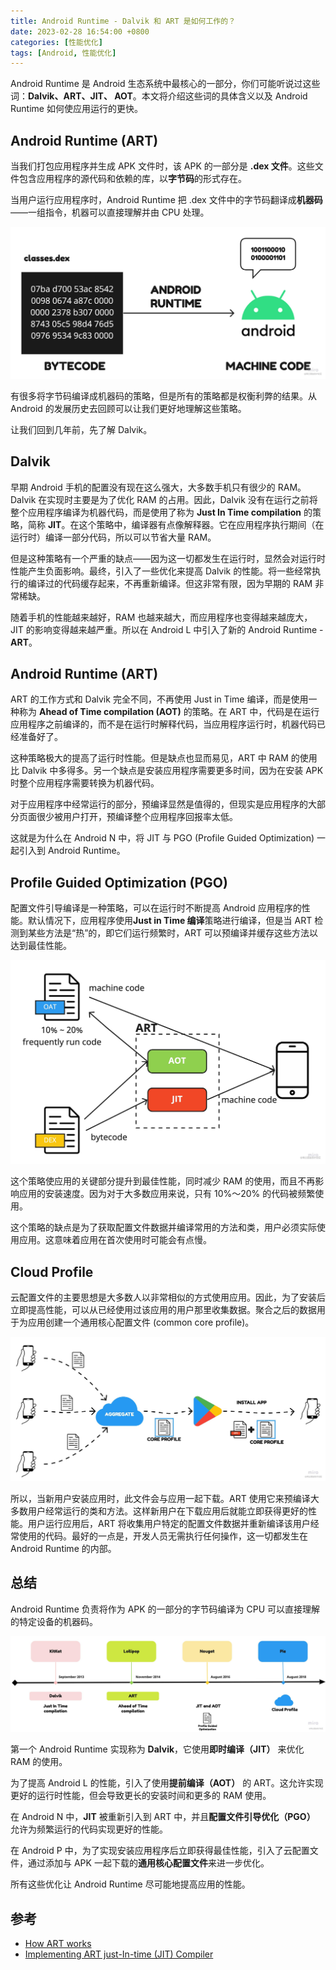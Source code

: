 ```yaml
---
title: Android Runtime - Dalvik 和 ART 是如何工作的？
date: 2023-02-28 16:54:00 +0800
categories: [性能优化]
tags: [Android, 性能优化]
---
```


Android Runtime 是 Android 生态系统中最核心的一部分，你们可能听说过这些词：**Dalvik、ART、JIT、 AOT**。本文将介绍这些词的具体含义以及 Android Runtime 如何使应用运行的更快。

## Android Runtime (ART)

当我们打包应用程序并生成 APK 文件时，该 APK 的一部分是 **.dex 文件**。这些文件包含应用程序的源代码和依赖的库，以**字节码**的形式存在。

当用户运行应用程序时，Android Runtime 把 .dex 文件中的字节码翻译成**机器码**——一组指令，机器可以直接理解并由 CPU 处理。

![DEX](/assets/images/art-dex.jpeg)

有很多将字节码编译成机器码的策略，但是所有的策略都是权衡利弊的结果。从 Android 的发展历史去回顾可以让我们更好地理解这些策略。

让我们回到几年前，先了解 Dalvik。

## Dalvik
早期 Android 手机的配置没有现在这么强大，大多数手机只有很少的 RAM。Dalvik 在实现时主要是为了优化 RAM 的占用。因此，Dalvik 没有在运行之前将整个应用程序编译为机器代码，而是使用了称为 **Just In Time compilation** 的策略，简称 **JIT**。在这个策略中，编译器有点像解释器。它在应用程序执行期间（在运行时）编译一部分代码，所以可以节省大量 RAM。

但是这种策略有一个严重的缺点——因为这一切都发生在运行时，显然会对运行时性能产生负面影响。最终，引入了一些优化来提高 Dalvik 的性能。将一些经常执行的编译过的代码缓存起来，不再重新编译。但这非常有限，因为早期的 RAM 非常稀缺。

随着手机的性能越来越好，RAM 也越来越大，而应用程序也变得越来越庞大，JIT 的影响变得越来越严重。所以在 Android L 中引入了新的 Android Runtime - **ART**。

## Android Runtime (ART) 
ART 的工作方式和 Dalvik 完全不同，不再使用 Just in Time 编译，而是使用一种称为 **Ahead of Time compilation (AOT)** 的策略。在 ART 中，代码是在运行应用程序之前编译的，而不是在运行时解释代码，当应用程序运行时，机器代码已经准备好了。

这种策略极大的提高了运行时性能。但是缺点也显而易见，ART 中 RAM 的使用比 Dalvik 中多得多。另一个缺点是安装应用程序需要更多时间，因为在安装 APK 时整个应用程序需要转换为机器代码。

对于应用程序中经常运行的部分，预编译显然是值得的，但现实是应用程序的大部分页面很少被用户打开，预编译整个应用程序回报率太低。

这就是为什么在 Android N 中，将 JIT 与 PGO (Profile Guided Optimization) 一起引入到 Android Runtime。

## Profile Guided Optimization (PGO)
配置文件引导编译是一种策略，可以在运行时不断提高 Android 应用程序的性能。默认情况下，应用程序使用**Just in Time 编译**策略进行编译，但是当 ART 检测到某些方法是“热”的，即它们运行频繁时，ART 可以预编译并缓存这些方法以达到最佳性能。

![PGO](/assets/images/art-pgo.jpeg)

这个策略使应用的关键部分提升到最佳性能，同时减少 RAM 的使用，而且不再影响应用的安装速度。因为对于大多数应用来说，只有 10%～20% 的代码被频繁使用。

这个策略的缺点是为了获取配置文件数据并编译常用的方法和类，用户必须实际使用应用。这意味着应用在首次使用时可能会有点慢。

## Cloud Profile
云配置文件的主要思想是大多数人以非常相似的方式使用应用。因此，为了安装后立即提高性能，可以从已经使用过该应用的用户那里收集数据。聚合之后的数据用于为应用创建一个通用核心配置文件 (common core profile)。

![cloud profile](/assets/images/art-cloud-profile.jpeg)

所以，当新用户安装应用时，此文件会与应用一起下载。ART 使用它来预编译大多数用户经常运行的类和方法。这样新用户在下载应用后就能立即获得更好的性能。用户运行应用后，ART 将收集用户特定的配置文件数据并重新编译该用户经常使用的代码。最好的一点是，开发人员无需执行任何操作，这一切都发生在 Android Runtime 的内部。

## 总结
Android Runtime 负责将作为 APK 的一部分的字节码编译为 CPU 可以直接理解的特定设备的机器码。

![timeline.jpg](/assets/images/art-timeline.jpeg)

第一个 Android Runtime 实现称为 **Dalvik**，它使用**即时编译（JIT）** 来优化 RAM 的使用。

为了提高 Android L 的性能，引入了使用**提前编译（AOT）** 的 ART。这允许实现更好的运行时性能，但会导致更长的安装时间和更多的 RAM 使用。

在 Android N 中，**JIT** 被重新引入到 ART 中，并且**配置文件引导优化（PGO）** 允许为频繁运行的代码实现更好的性能。

在 Android P 中，为了实现安装应用程序后立即获得最佳性能，引入了云配置文件，通过添加与 APK 一起下载的**通用核心配置文件**来进一步优化。

所有这些优化让 Android Runtime 尽可能地提高应用的性能。

## 参考
- [How ART works](https://source.android.com/docs/core/runtime/configure#how_art_works)
- [Implementing ART just-In-time (JIT) Compiler](https://source.android.com/docs/core/runtime/jit-compiler)
